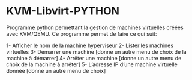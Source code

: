 # KVM-Libvirt-PYTHON

Programme python permettant la gestion de machines virtuelles créées avec KVM/QEMU.
Ce programme permet de faire ce qui suit:

1- Afficher le nom de la machine hyperviseur
2- Lister les machines virtuelles
3- Démarrer une machine [donne un autre menu de choix de la machine à démarrer]
4- Arrêter une machine [donne un autre menu de choix de la machine à arrêter]
5- L’adresse IP d’une machine virtuelle donnée [donne un autre menu de choix]

